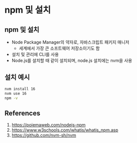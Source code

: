 # npm 및 설치

## npm 및 설치

- Node Package Manager의 약자로, 자바스크립트 패키지 매니저
  - 세계에서 가장 큰 소프트웨어 저장소이기도 함
- 설치 및 관리에 CLI를 사용
- Node.js를 설치할 때 같이 설치되며, node.js 설치에는 nvm을 사용

## 설치 예시

```sh
nvm install 16
nvm use 16
npm -v
```

## References

1. https://poiemaweb.com/nodejs-npm
2. https://www.w3schools.com/whatis/whatis_npm.asp
3. https://github.com/nvm-sh/nvm
